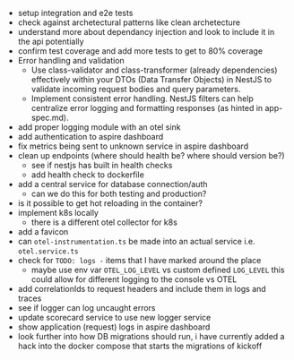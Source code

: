 - setup integration and e2e tests
- check against archetectural patterns like clean archetecture
- understand more about dependancy injection and look to include it in the api potentially
- confirm test coverage and add more tests to get to 80% coverage
- Error handling and validation
    - Use class-validator and class-transformer (already dependencies) effectively within your DTOs (Data Transfer Objects) in NestJS to validate incoming request bodies and query parameters.
    - Implement consistent error handling. NestJS filters can help centralize error logging and formatting responses (as hinted in app-spec.md).
- add proper logging module with an otel sink
- add authentication to aspire dashboard
- fix metrics being sent to unknown service in aspire dashboard
- clean up endpoints (where should health be? where should version be?)
    - see if nestjs has built in health checks
    - add health check to dockerfile
- add a central service for database connection/auth
    - can we do this for both testing and production?
- is it possible to get hot reloading in the container?
- implement k8s locally
    - there is a different otel collector for k8s
- add a favicon
- can `otel-instrumentation.ts` be made into an actual service i.e. `otel.service.ts`
- check for `TODO: logs -` items that I have marked around the place
    - maybe use env var `OTEL_LOG_LEVEL` vs custom defined `LOG_LEVEL` this could allow for different logging to the console vs OTEL
- add correlationIds to request headers and include them in logs and traces
- see if logger can log uncaught errors
- update scorecard service to use new logger service
- show application (request) logs in aspire dashboard
- look further into how DB migrations should run, i have currently added a hack into the docker compose that starts the migrations of kickoff
